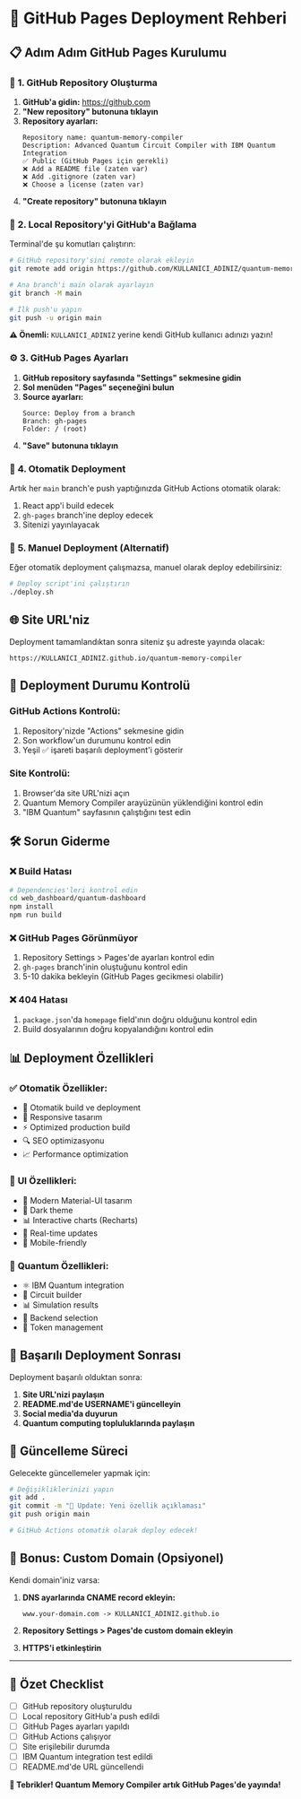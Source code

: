 # 🚀 GitHub Pages Deployment Rehberi

## 📋 **Adım Adım GitHub Pages Kurulumu**

### 🎯 **1. GitHub Repository Oluşturma**

1. **GitHub'a gidin:** https://github.com
2. **"New repository" butonuna tıklayın**
3. **Repository ayarları:**
   ```
   Repository name: quantum-memory-compiler
   Description: Advanced Quantum Circuit Compiler with IBM Quantum Integration
   ✅ Public (GitHub Pages için gerekli)
   ❌ Add a README file (zaten var)
   ❌ Add .gitignore (zaten var)
   ❌ Choose a license (zaten var)
   ```
4. **"Create repository" butonuna tıklayın**

### 🔗 **2. Local Repository'yi GitHub'a Bağlama**

Terminal'de şu komutları çalıştırın:

```bash
# GitHub repository'sini remote olarak ekleyin
git remote add origin https://github.com/KULLANICI_ADINIZ/quantum-memory-compiler.git

# Ana branch'i main olarak ayarlayın
git branch -M main

# İlk push'u yapın
git push -u origin main
```

**⚠️ Önemli:** `KULLANICI_ADINIZ` yerine kendi GitHub kullanıcı adınızı yazın!

### ⚙️ **3. GitHub Pages Ayarları**

1. **GitHub repository sayfasında "Settings" sekmesine gidin**
2. **Sol menüden "Pages" seçeneğini bulun**
3. **Source ayarları:**
   ```
   Source: Deploy from a branch
   Branch: gh-pages
   Folder: / (root)
   ```
4. **"Save" butonuna tıklayın**

### 🚀 **4. Otomatik Deployment**

Artık her `main` branch'e push yaptığınızda GitHub Actions otomatik olarak:
1. React app'i build edecek
2. `gh-pages` branch'ine deploy edecek
3. Sitenizi yayınlayacak

### 📱 **5. Manuel Deployment (Alternatif)**

Eğer otomatik deployment çalışmazsa, manuel olarak deploy edebilirsiniz:

```bash
# Deploy script'ini çalıştırın
./deploy.sh
```

## 🌐 **Site URL'niz**

Deployment tamamlandıktan sonra siteniz şu adreste yayında olacak:

```
https://KULLANICI_ADINIZ.github.io/quantum-memory-compiler
```

## 🔧 **Deployment Durumu Kontrolü**

### GitHub Actions Kontrolü:
1. Repository'nizde "Actions" sekmesine gidin
2. Son workflow'un durumunu kontrol edin
3. Yeşil ✅ işareti başarılı deployment'i gösterir

### Site Kontrolü:
1. Browser'da site URL'nizi açın
2. Quantum Memory Compiler arayüzünün yüklendiğini kontrol edin
3. "IBM Quantum" sayfasının çalıştığını test edin

## 🛠️ **Sorun Giderme**

### ❌ **Build Hatası**
```bash
# Dependencies'leri kontrol edin
cd web_dashboard/quantum-dashboard
npm install
npm run build
```

### ❌ **GitHub Pages Görünmüyor**
1. Repository Settings > Pages'de ayarları kontrol edin
2. `gh-pages` branch'inin oluştuğunu kontrol edin
3. 5-10 dakika bekleyin (GitHub Pages gecikmesi olabilir)

### ❌ **404 Hatası**
1. `package.json`'da `homepage` field'ının doğru olduğunu kontrol edin
2. Build dosyalarının doğru kopyalandığını kontrol edin

## 📊 **Deployment Özellikleri**

### ✅ **Otomatik Özellikler:**
- 🔄 Otomatik build ve deployment
- 📱 Responsive tasarım
- ⚡ Optimized production build
- 🔍 SEO optimizasyonu
- 📈 Performance optimization

### 🎨 **UI Özellikleri:**
- 🌟 Modern Material-UI tasarım
- 🌙 Dark theme
- 📊 Interactive charts (Recharts)
- 🔄 Real-time updates
- 📱 Mobile-friendly

### 🔬 **Quantum Özellikleri:**
- ⚛️ IBM Quantum integration
- 🔧 Circuit builder
- 📊 Simulation results
- 🎯 Backend selection
- 🔐 Token management

## 🎉 **Başarılı Deployment Sonrası**

Deployment başarılı olduktan sonra:

1. **Site URL'nizi paylaşın**
2. **README.md'de USERNAME'i güncelleyin**
3. **Social media'da duyurun**
4. **Quantum computing topluluklarında paylaşın**

## 📝 **Güncelleme Süreci**

Gelecekte güncellemeler yapmak için:

```bash
# Değişikliklerinizi yapın
git add .
git commit -m "🔧 Update: Yeni özellik açıklaması"
git push origin main

# GitHub Actions otomatik olarak deploy edecek!
```

## 🌟 **Bonus: Custom Domain (Opsiyonel)**

Kendi domain'iniz varsa:

1. **DNS ayarlarında CNAME record ekleyin:**
   ```
   www.your-domain.com -> KULLANICI_ADINIZ.github.io
   ```

2. **Repository Settings > Pages'de custom domain ekleyin**

3. **HTTPS'i etkinleştirin**

---

## 🎯 **Özet Checklist**

- [ ] GitHub repository oluşturuldu
- [ ] Local repository GitHub'a push edildi
- [ ] GitHub Pages ayarları yapıldı
- [ ] GitHub Actions çalışıyor
- [ ] Site erişilebilir durumda
- [ ] IBM Quantum integration test edildi
- [ ] README.md'de URL güncellendi

**🚀 Tebrikler! Quantum Memory Compiler artık GitHub Pages'de yayında!** 
